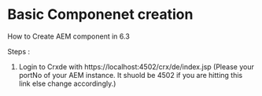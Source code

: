 # Basic Componenet creation
How to Create AEM component in 6.3

Steps :
1. Login to Crxde with https://localhost:4502/crx/de/index.jsp (Please your portNo of your AEM instance. It shuold be 4502 if you are hitting this link else change accordingly.)